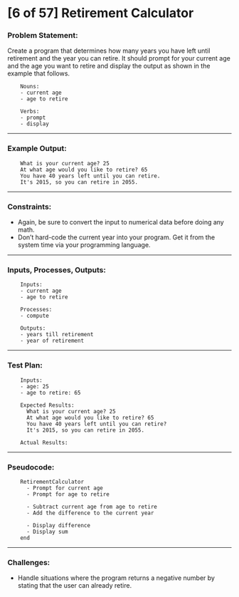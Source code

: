 # [6 of 57] Retirement Calculator

### Problem Statement:

Create a program that determines how many years you have left until retirement and the year you can retire. It should prompt for your current age and the age you want to retire and display the output as shown in the example that follows.

        Nouns:
        - current age
        - age to retire
        
        Verbs:
        - prompt
        - display
        
---
### Example Output:

        What is your current age? 25
        At what age would you like to retire? 65
        You have 40 years left until you can retire.
        It's 2015, so you can retire in 2055.

---
### Constraints:

* Again, be sure to convert the input to numerical data before doing any math.
* Don’t hard-code the current year into your program. Get it from the system time via your programming language.

---
### Inputs, Processes, Outputs:

        Inputs:
        - current age
        - age to retire
        
        Processes:
        - compute
        
        Outputs:
        - years till retirement
        - year of retirement
        
---
### Test Plan:

        Inputs:
        - age: 25
        - age to retire: 65
        
        Expected Results:
          What is your current age? 25
          At what age would you like to retire? 65
          You have 40 years left until you can retire?
          It's 2015, so you can retire in 2055.
          
        Actual Results:
        
---
###  Pseudocode:

        RetirementCalculator
          - Prompt for current age
          - Prompt for age to retire
        
          - Subtract current age from age to retire
          - Add the difference to the current year
        
          - Display difference
          - Display sum
        end

---
### Challenges:

* Handle situations where the program returns a negative number by stating that the user can already retire.
